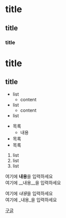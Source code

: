 # title
## title
### title

title
===

title
---

* list
  * content
* list
  * content
* list

- 목록
  - 내용
- 목록
- 목록

1. list
2. list
3. list


여기에 **내용**을 입력하세요  
여기에 __내용__을 입력하세요  

여기에 *내용*을 입력하세요  
여기에 _내용_을 입력하세요  

[구글](https://google.com)
